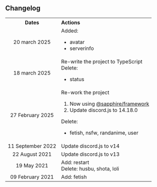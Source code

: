 ## Changelog

<table>
  <tr>
    <th align="center">Dates</th>
    <th align="left">Actions</th>
  </tr>
  <tr>
    <td align="center">20 march 2025</td>
    <td>
        Added:
        <ul>
            <li>
                avatar
            </li>
            <li>
                serverinfo
            </li>
        </ul>
    </td>
  </tr>
  <tr>
    <td align="center">18 march 2025</td>
    <td>
        Re-write the project to TypeScript <br />
        Delete:
        <ul>
            <li>
                status
            </li>
        </ul>
    </td>
  </tr>
  <tr>
    <td align="center">27 February 2025</td>
    <td>
        Re-work the project <br />
        <ol>
            <li>
                Now using <a href="https://github.com/sapphiredev" target="_blank">@sapphire/framework</a>
            </li>
            <li>
                Update discord.js to 14.18.0
            </li>
        </ol>
        Delete:
        <ul>
          <li>
            fetish, nsfw, randanime, user
          </li>
        </ul>
    </td>
  </tr>
  <tr>
    <td align="center">11 September 2022</td>
    <td>Update discord.js to v14</td>
  </tr>
  <tr>
    <td align="center">22 August 2021</td>
    <td>Update discord.js to v13</td>
  </tr>
  <tr>
    <td align="center">19 May 2021</td>
    <td>
        Add: restart <br />
        Delete: husbu, shota, loli
    </td>
  </tr>
  <tr>
    <td align="center">09 February 2021</td>
    <td>Add: fetish</td>
  </tr>
</table>
